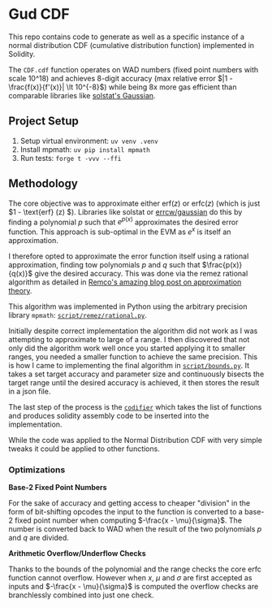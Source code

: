 # Gud CDF

This repo contains code to generate as well as a specific instance of a normal distribution CDF
(cumulative distribution function) implemented in Solidity.

The `CDF.cdf` function operates on WAD numbers (fixed point numbers with scale 10^18) and achieves
8-digit accuracy (max relative error $|1 - \frac{f(x)}{f'(x)}| \lt 10^{-8}$) while being 8x more gas
efficient than comparable libraries like [solstat's Gaussian](https://github.com/primitivefinance/solstat/blob/main/src/Gaussian.sol).

## Project Setup

1. Setup virtual environment: `uv venv .venv`
2. Install mpmath: `uv pip install mpmath`
3. Run tests: `forge t -vvv --ffi`

## Methodology

The core objective was to approximate either $\text{erf} (z)$ or $\text{erfc} (z)$ (which is just
$1 - \text{erf} (z) $). Libraries like solstat or [errcw/gaussian](https://github.com/errcw/gaussian/blob/master/lib/gaussian.js)
do this by finding a polynomial $p$ such that $e^{p(x)}$ approximates the desired error function.
This approach is sub-optimal in the EVM as $e^x$ is itself an approximation.

I therefore opted to approximate the error function itself using a rational approximation, finding
tow polynomials $p$ and $q$ such that $\frac{p(x)}{q(x)}$ give the desired accuracy. This was done
via the remez rational algorithm as detailed in [Remco's amazing blog post on approximation
theory](https://xn--2-umb.com/22/approximation/).

This algorithm was implemented in Python using the arbitrary precision library `mpmath`:
[`script/remez/rational.py`](./script/remez/rational.py).

Initially despite correct implementation the algorithm did not work as I was attempting to
approximate to large of a range. I then discovered that not only did the algorithm work well once
you started applying it to smaller ranges, you needed a smaller function to achieve the same
precision. This is how I came to implementing the final algorithm in
[`script/bounds.py`](./script/bounds.py). It takes a set target accuracy and parameter size and
continuously bisects the target range until the desired accuracy is achieved, it then stores the
result in a json file.

The last step of the process is the [`codifier`](./script/codifier.py) which takes the list of
functions and produces solidity assembly code to be inserted into the implementation.

While the code was applied to the Normal Distribution CDF with very simple tweaks it could be
applied to other functions.

### Optimizations

**Base-2 Fixed Point Numbers**

For the sake of accuracy and getting access to cheaper "division" in the form of bit-shifting
opcodes the input to the function is converted to a base-2 fixed point number when computing
$-\frac{x - \mu}{\sigma}$. The number is converted back to WAD when the result of the two
polynomials $p$ and $q$ are divided.


**Arithmetic Overflow/Underflow Checks**

Thanks to the bounds of the polynomial and the range checks the core erfc function cannot overflow.
However when $x$, $\mu$ and $\sigma$ are first accepted as inputs and $-\frac{x - \mu}{\sigma}$ is
computed the overflow checks are branchlessly combined into just one check.
